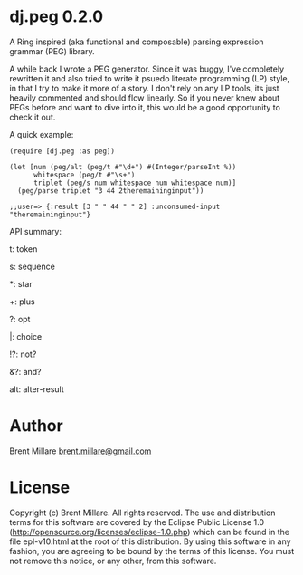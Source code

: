 # dj.peg 0.2.0

A Ring inspired (aka functional and composable) parsing expression
grammar (PEG) library.

A while back I wrote a PEG generator. Since it was buggy, I've
completely rewritten it and also tried to write it psuedo literate
programming (LP) style, in that I try to make it more of a story. I
don't rely on any LP tools, its just heavily commented and should flow
linearly. So if you never knew about PEGs before and want to dive into
it, this would be a good opportunity to check it out.

A quick example:

    (require [dj.peg :as peg])

    (let [num (peg/alt (peg/t #"\d+") #(Integer/parseInt %))
          whitespace (peg/t #"\s+")
          triplet (peg/s num whitespace num whitespace num)]
      (peg/parse triplet "3 44 2theremaininginput"))

    ;;user=> {:result [3 " " 44 " " 2] :unconsumed-input "theremaininginput"}

API summary:

t: token

s: sequence

*: star

+: plus

?: opt

|: choice

!?: not?

&?: and?

alt: alter-result


# Author

Brent Millare
brent.millare@gmail.com

# License

Copyright (c) Brent Millare. All rights reserved. The use and
distribution terms for this software are covered by the Eclipse Public
License 1.0 (http://opensource.org/licenses/eclipse-1.0.php) which can
be found in the file epl-v10.html at the root of this distribution. By
using this software in any fashion, you are agreeing to be bound by
the terms of this license. You must not remove this notice, or any
other, from this software.